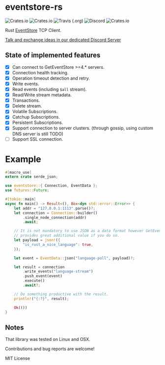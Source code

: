 # eventstore-rs
![Crates.io](https://img.shields.io/crates/v/eventstore.svg)
![Crates.io](https://img.shields.io/crates/d/eventstore.svg)
![Travis (.org)](https://img.shields.io/travis/YoEight/eventstore-rs.svg)
![Discord](https://img.shields.io/discord/415421715385155584.svg)
![Crates.io](https://img.shields.io/crates/l/eventstore.svg)

Rust [EventStore] TCP Client.

[Talk and exchange ideas in our dedicated Discord Server]

## State of implemented features

- [x] Can connect to GetEventStore  >=4.* servers.
- [x] Connection health tracking.
- [x] Operation timeout detection and retry.
- [x] Write events.
- [x] Read events (including `$all` stream).
- [x] Read/Write stream metadata.
- [x] Transactions.
- [x] Delete stream.
- [x] Volatile Subscriptions.
- [x] Catchup Subscriptions.
- [x] Persistent Subscriptions.
- [x] Support connection to server clusters. (through gossip, using custom DNS server is still TODO)
- [ ] Support SSL connection.

# Example

```rust
#[macro_use]
extern crate serde_json;

use eventstore::{ Connection, EventData };
use futures::Future;

#[tokio::main]
async fn main() -> Result<(), Box<dyn std::error::Error>> {
    let addr = "127.0.0.1:1113".parse()?;
    let connection = Connection::builder()
        .single_node_connection(addr)
        .await;

    // It is not mandatory to use JSON as a data format however GetEventStore
    // provides great additional value if you do so.
    let payload = json!({
        "is_rust_a_nice_language": true,
    });

    let event = EventData::json("language-poll", payload)?;

    let result = connection
        .write_events("language-stream")
        .push_event(event)
        .execute()
        .await?;

    // Do something productive with the result.
    println!("{:?}", result);

    Ok(())
}
```

## Notes

That library was tested on Linux and OSX.

Contributions and bug reports are welcome!

MIT License

[GetEventStore]: https://eventstore.org/
[Talk and exchange ideas in our dedicated Discord Server]: https://discord.gg/x7q37jJ
[EventStore]: https://eventstore.org/

